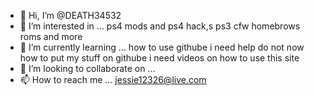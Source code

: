 - 👋 Hi, I’m @DEATH34532
- 👀 I’m interested in ... ps4 mods  and ps4 hack,s ps3 cfw homebrows roms and more
- 🌱 I’m currently learning ... how to use githube i need help do not now how to put my stuff on githube i need videos on how to use this site
- 💞️ I’m looking to collaborate on ...
- 📫 How to reach me ... jessie12326@live.com

<!---
DEATH34532/DEATH34532 is a ✨ special ✨ repository because its `README.md` (this file) appears on your GitHub profile.
You can click the Preview link to take a look at your changes.
--->

